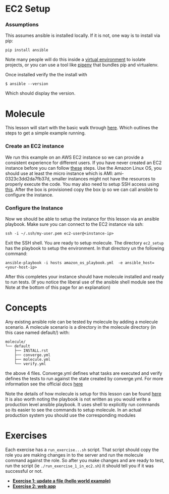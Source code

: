 # EC2 Setup

### Assumptions
This assumes ansible is installed locally. If it is not, one way is to install via pip:
```
pip install ansible
```
Note many people will do this inside a [virtual environment](https://docs.python.org/3/tutorial/venv.html)
to isolate projects, or you can use a tool like [pipenv](https://pipenv.pypa.io/en/latest/)
that bundles pip and virtualenv. 

Once installed verify the the install with 
```
$ ansible --version
```
Which should display the version.

# Molecule
This lesson will start with the basic walk through [here](https://molecule.readthedocs.io/en/latest/getting-started.html#run-test-sequence-commands).
Which outlines the steps to get a simple example running. 

### Create an EC2 instance 
We run this example on an AWS EC2 instance so we can provide a consistent experience
for different users. If you have never created an EC2 instance before you can follow [these](https://docs.aws.amazon.com/efs/latest/ug/gs-step-one-create-ec2-resources.html)
steps. Use the Amazon Linux OS, you should use at least the micro instance 
which is AMI: ami-0323c3dd2da7fb37d, smaller instances might not have the 
resources to properly execute the code. You may also need to setup SSH access
using [this](https://docs.aws.amazon.com/AWSEC2/latest/UserGuide/ec2-key-pairs.html#having-ec2-create-your-key-pair).
After the box is provisioned copy the box ip so we can call ansible to
configure the instance.
 

### Configure the Instance
Now we should be able to setup the instance for this lesson via an ansible playbook. 
Make sure you can connect to the EC2 instance via ssh:
```
ssh -i ~/.ssh/my-user.pem ec2-user@<instance-ip>
```
Exit the SSH shell. You are ready to setup molecule. 
The directory `ec2_setup` has the playbook to 
setup the environment. In that directory un the following command:
```
ansible-playbook -i hosts amazon_os_playbook.yml  -e ansible_host=<your-host-ip>
```
After this completes your instance should have molecule installed and ready to 
run tests. (If you notice the liberal use of the ansible shell module see 
the Note at the bottom of this page for an explanation)

# Concepts
Any existing ansible role can be tested by molecule by adding a molecule scenario.
A molecule scenario is a directory in the molecule directory (in this case 
named default/) with:
```
molecule/
└── default
    ├── INSTALL.rst
    ├── converge.yml
    ├── molecule.yml
    └── verify.yml
```
the above 4 files. Converge.yml defines what tasks are executed 
and verify defines the tests to run against the state created by
converge.yml. For more information see the official docs 
[here](https://molecule.readthedocs.io/en/latest/configuration.html#scenario)

Note the details of how molecule is setup for this lesson can be found [here](amazon_os_playbook.yml)
It is also worth noting the playbook is not written as you would write a production
level ansible playbook. It uses shell to explicitly run commands so its easier 
to see the commands to setup molecule. In an actual production system you should use
the corresponding modules 

# Exercises
Each exercise has a `run_exercise...sh` script. That script should copy the role you 
are making changes in to the server and run the molecule command against the role.
So after you make changes and are ready to test, run the script
(ie `./run_exercise_1_in_ec2.sh`) it should tell you if it was successful or not.
* **[Exercise 1: update a file (hello world example)](workspace/exercise_1/README.md)**
* **[Exercise 2: web app](workspace/exercise_2/README.md)**


